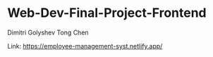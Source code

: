 # Web-Dev-Final-Project-Frontend
Dimitri Golyshev
Tong Chen

Link: https://employee-management-syst.netlify.app/